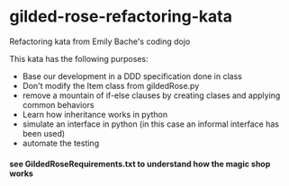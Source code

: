 # gilded-rose-refactoring-kata
Refactoring kata from Emily Bache's coding dojo

This kata has the following purposes:
- Base our development in a DDD specification done in class
- Don't modify the Item class from gildedRose.py
- remove a mountain of if-else clauses by creating clases and applying common behaviors
- Learn how inheritance works in python
- simulate an interface in python (in this case an informal interface has been used)
- automate the testing

#### see GildedRoseRequirements.txt to understand how the magic shop works


